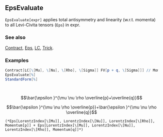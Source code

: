 ## EpsEvaluate

`EpsEvaluate[expr]` applies total antisymmetry and linearity (w.r.t. momenta) to all Levi-Civita tensors (`Eps`) in expr.

### See also

[Contract](Contract), [Eps](Eps), [LC](LC), [Trick](Trick).

### Examples

```mathematica
Contract[LC[\[Mu], \[Nu], \[Rho], \[Sigma]] FV[p + q, \[Sigma]]] // MomentumCombine
EpsEvaluate[%]
StandardForm[%] 
  
 

```

$$\bar{\epsilon }^{\mu \nu \rho \overline{p}+\overline{q}}$$

$$\bar{\epsilon }^{\mu \nu \rho \overline{p}}+\bar{\epsilon }^{\mu \nu \rho \overline{q}}$$

```
(*Eps[LorentzIndex[\[Mu]], LorentzIndex[\[Nu]], LorentzIndex[\[Rho]], Momentum[p]] + Eps[LorentzIndex[\[Mu]], LorentzIndex[\[Nu]], LorentzIndex[\[Rho]], Momentum[q]]*)
```